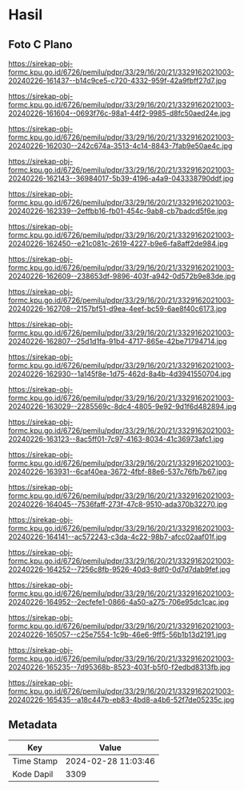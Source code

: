 # Hasil

## Foto C Plano

https://sirekap-obj-formc.kpu.go.id/6726/pemilu/pdpr/33/29/16/20/21/3329162021003-20240226-161437--b14c9ce5-c720-4332-959f-42a9fbff27d7.jpg

https://sirekap-obj-formc.kpu.go.id/6726/pemilu/pdpr/33/29/16/20/21/3329162021003-20240226-161604--0693f76c-98a1-44f2-9985-d8fc50aed24e.jpg

https://sirekap-obj-formc.kpu.go.id/6726/pemilu/pdpr/33/29/16/20/21/3329162021003-20240226-162030--242c674a-3513-4c14-8843-7fab9e50ae4c.jpg

https://sirekap-obj-formc.kpu.go.id/6726/pemilu/pdpr/33/29/16/20/21/3329162021003-20240226-162143--36984017-5b39-4196-a4a9-043338790ddf.jpg

https://sirekap-obj-formc.kpu.go.id/6726/pemilu/pdpr/33/29/16/20/21/3329162021003-20240226-162339--2effbb16-fb01-454c-9ab8-cb7badcd5f6e.jpg

https://sirekap-obj-formc.kpu.go.id/6726/pemilu/pdpr/33/29/16/20/21/3329162021003-20240226-162450--e21c081c-2619-4227-b9e6-fa8aff2de984.jpg

https://sirekap-obj-formc.kpu.go.id/6726/pemilu/pdpr/33/29/16/20/21/3329162021003-20240226-162609--238653df-9896-403f-a942-0d572b9e83de.jpg

https://sirekap-obj-formc.kpu.go.id/6726/pemilu/pdpr/33/29/16/20/21/3329162021003-20240226-162708--2157bf51-d9ea-4eef-bc59-6ae8f40c6173.jpg

https://sirekap-obj-formc.kpu.go.id/6726/pemilu/pdpr/33/29/16/20/21/3329162021003-20240226-162807--25d1d1fa-91b4-4717-865e-42be71794714.jpg

https://sirekap-obj-formc.kpu.go.id/6726/pemilu/pdpr/33/29/16/20/21/3329162021003-20240226-162930--1a145f8e-1d75-462d-8a4b-4d3941550704.jpg

https://sirekap-obj-formc.kpu.go.id/6726/pemilu/pdpr/33/29/16/20/21/3329162021003-20240226-163029--2285569c-8dc4-4805-9e92-9d1f6d482894.jpg

https://sirekap-obj-formc.kpu.go.id/6726/pemilu/pdpr/33/29/16/20/21/3329162021003-20240226-163123--8ac5ff01-7c97-4163-8034-41c36973afc1.jpg

https://sirekap-obj-formc.kpu.go.id/6726/pemilu/pdpr/33/29/16/20/21/3329162021003-20240226-163931--6caf40ea-3672-4fbf-88e6-537c76fb7b67.jpg

https://sirekap-obj-formc.kpu.go.id/6726/pemilu/pdpr/33/29/16/20/21/3329162021003-20240226-164045--7536faff-273f-47c8-9510-ada370b32270.jpg

https://sirekap-obj-formc.kpu.go.id/6726/pemilu/pdpr/33/29/16/20/21/3329162021003-20240226-164141--ac572243-c3da-4c22-98b7-afcc02aaf01f.jpg

https://sirekap-obj-formc.kpu.go.id/6726/pemilu/pdpr/33/29/16/20/21/3329162021003-20240226-164252--7256c8fb-9526-40d3-8df0-0d7d7dab9fef.jpg

https://sirekap-obj-formc.kpu.go.id/6726/pemilu/pdpr/33/29/16/20/21/3329162021003-20240226-164952--2ecfefe1-0866-4a50-a275-706e95dc1cac.jpg

https://sirekap-obj-formc.kpu.go.id/6726/pemilu/pdpr/33/29/16/20/21/3329162021003-20240226-165057--c25e7554-1c9b-46e6-9ff5-56b1b13d2191.jpg

https://sirekap-obj-formc.kpu.go.id/6726/pemilu/pdpr/33/29/16/20/21/3329162021003-20240226-165235--7d95368b-8523-403f-b5f0-f2edbd8313fb.jpg

https://sirekap-obj-formc.kpu.go.id/6726/pemilu/pdpr/33/29/16/20/21/3329162021003-20240226-165435--a18c447b-eb83-4bd8-a4b6-52f7de05235c.jpg


## Metadata

| Key        | Value               |
| ---------- | ------------------- |
| Time Stamp | 2024-02-28 11:03:46 |
| Kode Dapil | 3309                |



